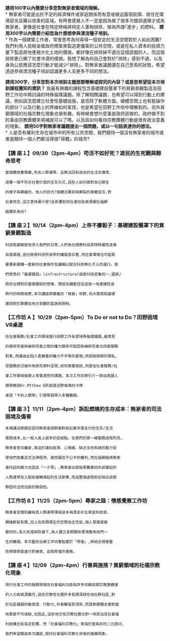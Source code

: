 **請用100字以內簡要分享您對無家者領域的理解。**  
*
無家者可能是出於不足的經濟條件或家庭關係而有意或被迫露宿街頭、居住在環境惡劣且難以改善的區域。有時會感覺人不一定是因為做了很多次錯誤選擇才成為無家者，更像是社會在特定時候將特定人事物排除，做為所謂｢進步」的燃料。
**請用300字以內簡要介紹您為什麼想參與漂流****種子****培訓。**  
*
作為一個建築工作者，常會思考為何尋得一個安定的生活空間對於人如此困難? 我們利用人民稅金做政府標案來製造更優美的公共空間，或是在私人資本的投資力量下製造房地產極大化土地的價值，都好像在排除掉不適合這個遊戲的人，而這個排除更凸顯了社會冷漠的樣貌。我想了解為何自己會對於｢排除」感到不適，以及身為公民應該怎麼行動才能減少｢排除」。對無家者議題還在自己思索的狀態，希望透過參與漂流種子培訓認識更多人及更多不同的想法。

**請用300字，分享您對本次培訓主題想要瞭解或探究的內容？或是您希望從本次培訓課程獲知的資訊？**
我最有興趣的課程包含基礎建設壟罩下的貧窮景觀製造及田野工作坊中將討論的特殊倫理議題。除了解相關議題，也希望可以得到行動上的建議，例如該怎麼建立社會性基礎設施，是否除了軟體方面，硬體空間上也有能操作的部分？以及行動上的界線如何拿捏，也是希望在田野工作坊中理解到的。另外貧窮領域的社福宗教化現象也很有趣，有時候會想什麼事是政府該做的，政府做不到的事由宗教團體來填補就可以了嗎，以及該如何看待宗教團體行動是很有政治意義的現象。
**請用50字對無家者議題提出一個問題，或以一句話表達你的想法。**  
*
人是否有權利生存在城市中的所有公共空間，我們期待一個沒有無家者的城市或者是期待一個人們都活得很｢得體」的城市?
### 【講 座１】09/30（2pm-4pm）苟活不如好死？遊民的生死觀與餘命思考

	當個體放棄尊嚴,失去人際連帶、且無法回到過去的生活及憧憬,

	過著一個不符合社會价值的生存方式,這些人如何面對自己餘生

	的樣子與親屬的、他人的目光?個體活著卻與撕裂的尊嚴並存,對

	社會而言,這又意味著什麼?此影響到的社會扶助資源跟社福網

	絡體系為何?

### 【講 座２】10/14（2pm-4pm）上帝不擲骰子：基礎建設壟罩下的貧窮景觀製造

	科技愈趨細密地滲入我們的日常,人們為也順應科技其特殊屬性逐漸
	
	自我調適,這也致使科技所挾带的權威感日重,而社會環境也可能需
	
	要重新建構一套新的社會條件及邏輯以配合科技無孔不入的運行。我
	
	們常見的「基礎建設」(infrastructure)就是科技密集的一,國家/
	
	政府治理對於基礎建設的想像、預設及鋪墊往往造成一地連續性或
	
	跨代的時間效應,本次講座將廣義的「貧窮」视野,向大眾爬梳基礎
	
	建設對於群體及地方景觀的製造與限制。

### 【工作坊 A 】10/29（2pm-5pm）To Do or not to Do？田野困境VR桌遊
	在社會服務/社會工作領域進行田野工作有其特殊倫理議題,最常見
	
	的是研究者與被研究者之間的權力關係可能因為被研究者也同是服務
	
	對象,而讓彼此陷入更嚴重的權力不平等的窘境;而弱勢族群的隱私、
	
	受服務狀況被作為研究資料呈現,如何尊重取捨,同是在社會服務/社
	
	會工作領域倫理上常會遇見的課題。本次工作坊將引介一款由美國人
	
	類學教授Dr.Mtthew D所創發述野倫情的卡牌
	
	桌遊「卡到人類學」引領學員帶入多種難題。
	
### 【講 座３】11/11（2pm-4pm）訴訟燃燒的生存成本：無家者的司法困境及傷害
	本場講述將鎖定因何無家者族群面對訴訟案件需支付的生存/生活
	
	風險成本,比一般人高上選多的症結點。在我們的第一線服務過程所見,
	
	無家者官司纏身,常迫於諸如經濟、心情緒、缺乏支持系統的壓力促
	
	使他們放棄走完法律程序、進而服從不公平的審判,而社福網絡將無家
	
	者托起的緒力也因此「一夕零」,無家者出獄後更難重拾先前建起的
	
	人際連帶及入獄前被輔導起的生活節奏,而這整個過程即反映出該族
	
	群因司法而加劇的脆弱性。
	
### 【工作坊 B 】11/25（2pm-5pm）尋家之路：情感覺察工作坊
	無家者習慣別離與其人際連帶薄弱這多與其前半生家庭失依感、
	
	親緣斷裂有關,加上在街頭謀生的空間自主性低,個人意識是被
	
	壓抑的;長久失措與防備下,與人建立長期關係便演變為他們一
	
	生的難題。本次藝術治療工作坊重點置於「修復」,將結合視覺藝
	
	術帶領學員進行對療育、自我修復的覺察。

### 【講 座４】12/09（2pm-4pm）行善與施捨？貧窮領域的社福宗教化現象
	現行社會工作的服務現場及社會福利功能有許多仰賴民間宗教團體運
	
	的人力與資源擴充,這些宗教性社團許多長期深耕在地社群社區,對
	
	於社區議題的敏感度、行動力,外者難望其項背,而其軟硬體支援對當
	
	地更是不可或缺,也因此,這些地方性宗教社團也對一地政治及社會福
	
	利結構也有長足影響。然「社會福利宗教化」常淪於是與非的二元提问,
	
	我們希望藉由本次講座,探討社會福利宗教化背後的複雜現象。

